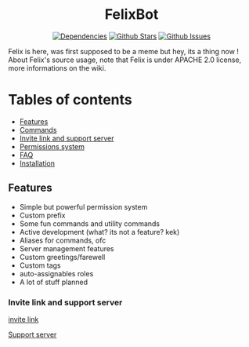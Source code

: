 <h1 align="center"> FelixBot </h1>
  <p align="center">
    <a href="https://david-dm.org/ParadoxalCorp/FelixBot" target="_blank"><img src="https://david-dm.org/ParadoxalCorp/FelixBot/status.svg" alt="Dependencies"></a>
    <a href="https://github.com/ParadoxalCorp/FelixBot/blob/master" target="_blank"><img src="https://img.shields.io/github/stars/ParadoxalCorp/FelixBot.svg?style=social&label=Star" alt="Github Stars"></a>
    <a href="https://github.com/ParadoxalCorp/FelixBot/issues" target="_blank"><img src="https://img.shields.io/github/issues/ParadoxalCorp/FelixBot.svg" alt="Github Issues"></a>
  </p>

Felix is here, was first supposed to be a meme but hey, its a thing now ! 
About Felix's source usage, note that Felix is under APACHE 2.0 license, more informations on the wiki.
# Tables of contents
* [Features](https://github.com/ParadoxOrigins/FelixBot/blob/master/README.md#features)
* [Commands](https://github.com/ParadoxOrigins/FelixBot/wiki/Generic)
* [Invite link and support server](https://github.com/ParadoxOrigins/FelixBot/blob/master/README.md#invite-link-and-support-server)
* [Permissions system](https://github.com/ParadoxalCorp/FelixBot/blob/master/README.md#permissions-system)
* [FAQ](https://github.com/ParadoxOrigins/FelixBot/wiki/FAQ)
* [Installation](https://github.com/ParadoxOrigins/FelixBot/wiki/Linux)
## Features
* Simple but powerful permission system
* Custom prefix
* Some fun commands and utility commands
* Active development (what? its not a feature? kek)
* Aliases for commands, ofc
* Server management features
* Custom greetings/farewell
* Custom tags
* auto-assignables roles
* A lot of stuff planned
### Invite link and support server
[invite link](https://discordapp.com/oauth2/authorize?&client_id=327144735359762432&scope=bot&permissions=2146950271)

[Support server](https://discord.gg/Ud49hQJ)
